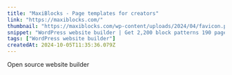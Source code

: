 ```yaml
---
title: "MaxiBlocks - Page templates for creators"
link: "https://maxiblocks.com/"
thumbnail: "https://maxiblocks.com/wp-content/uploads/2024/04/favicon.png"
snippet: "WordPress website builder | Get 2,200 block patterns 190 page templates & 14,200 SVG icons at your fingertips, MaxiBlocks is your one-stop shop creative and professional website design."
tags: ["WordPress website builder"]
createdAt: 2024-10-05T11:35:36.079Z
---
```

Open source website builder
